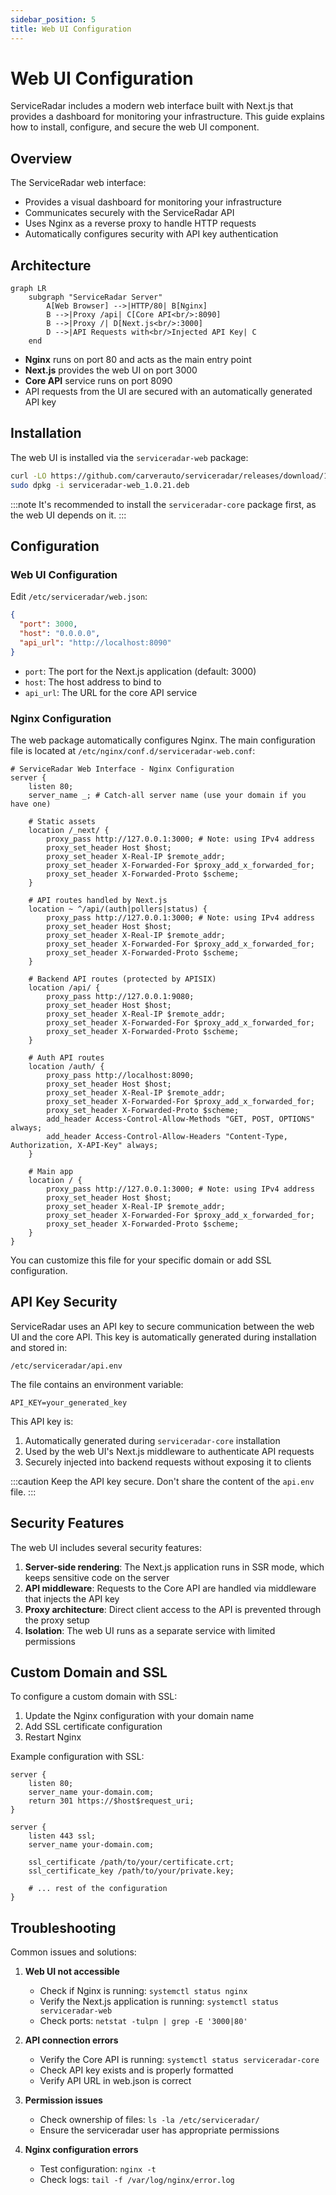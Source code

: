 ```yaml
---
sidebar_position: 5
title: Web UI Configuration
---
```


# Web UI Configuration

ServiceRadar includes a modern web interface built with Next.js that provides a dashboard for monitoring your infrastructure. This guide explains how to install, configure, and secure the web UI component.

## Overview

The ServiceRadar web interface:
- Provides a visual dashboard for monitoring your infrastructure
- Communicates securely with the ServiceRadar API
- Uses Nginx as a reverse proxy to handle HTTP requests
- Automatically configures security with API key authentication

## Architecture

```mermaid
graph LR
    subgraph "ServiceRadar Server"
        A[Web Browser] -->|HTTP/80| B[Nginx]
        B -->|Proxy /api| C[Core API<br/>:8090]
        B -->|Proxy /| D[Next.js<br/>:3000]
        D -->|API Requests with<br/>Injected API Key| C
    end
```

- **Nginx** runs on port 80 and acts as the main entry point
- **Next.js** provides the web UI on port 3000
- **Core API** service runs on port 8090
- API requests from the UI are secured with an automatically generated API key

## Installation

The web UI is installed via the `serviceradar-web` package:

```bash
curl -LO https://github.com/carverauto/serviceradar/releases/download/1.0.21/serviceradar-web_1.0.21.deb
sudo dpkg -i serviceradar-web_1.0.21.deb
```

:::note
It's recommended to install the `serviceradar-core` package first, as the web UI depends on it.
:::

## Configuration

### Web UI Configuration

Edit `/etc/serviceradar/web.json`:

```json
{
  "port": 3000,
  "host": "0.0.0.0",
  "api_url": "http://localhost:8090"
}
```

- `port`: The port for the Next.js application (default: 3000)
- `host`: The host address to bind to
- `api_url`: The URL for the core API service

### Nginx Configuration

The web package automatically configures Nginx. The main configuration file is located at `/etc/nginx/conf.d/serviceradar-web.conf`:

```nginx
# ServiceRadar Web Interface - Nginx Configuration
server {
    listen 80;
    server_name _; # Catch-all server name (use your domain if you have one)

    # Static assets
    location /_next/ {
        proxy_pass http://127.0.0.1:3000; # Note: using IPv4 address
        proxy_set_header Host $host;
        proxy_set_header X-Real-IP $remote_addr;
        proxy_set_header X-Forwarded-For $proxy_add_x_forwarded_for;
        proxy_set_header X-Forwarded-Proto $scheme;
    }

    # API routes handled by Next.js
    location ~ ^/api/(auth|pollers|status) {
        proxy_pass http://127.0.0.1:3000; # Note: using IPv4 address
        proxy_set_header Host $host;
        proxy_set_header X-Real-IP $remote_addr;
        proxy_set_header X-Forwarded-For $proxy_add_x_forwarded_for;
        proxy_set_header X-Forwarded-Proto $scheme;
    }

    # Backend API routes (protected by APISIX)
    location /api/ {
        proxy_pass http://127.0.0.1:9080;
        proxy_set_header Host $host;
        proxy_set_header X-Real-IP $remote_addr;
        proxy_set_header X-Forwarded-For $proxy_add_x_forwarded_for;
        proxy_set_header X-Forwarded-Proto $scheme;
    }

    # Auth API routes
    location /auth/ {
        proxy_pass http://localhost:8090;
        proxy_set_header Host $host;
        proxy_set_header X-Real-IP $remote_addr;
        proxy_set_header X-Forwarded-For $proxy_add_x_forwarded_for;
        proxy_set_header X-Forwarded-Proto $scheme;
        add_header Access-Control-Allow-Methods "GET, POST, OPTIONS" always;
        add_header Access-Control-Allow-Headers "Content-Type, Authorization, X-API-Key" always;
    }

    # Main app
    location / {
        proxy_pass http://127.0.0.1:3000; # Note: using IPv4 address
        proxy_set_header Host $host;
        proxy_set_header X-Real-IP $remote_addr;
        proxy_set_header X-Forwarded-For $proxy_add_x_forwarded_for;
        proxy_set_header X-Forwarded-Proto $scheme;
    }
}
```

You can customize this file for your specific domain or add SSL configuration.

## API Key Security

ServiceRadar uses an API key to secure communication between the web UI and the core API. This key is automatically generated during installation and stored in:

```
/etc/serviceradar/api.env
```

The file contains an environment variable:

```
API_KEY=your_generated_key
```

This API key is:
1. Automatically generated during `serviceradar-core` installation
2. Used by the web UI's Next.js middleware to authenticate API requests
3. Securely injected into backend requests without exposing it to clients

:::caution
Keep the API key secure. Don't share the content of the `api.env` file.
:::

## Security Features

The web UI includes several security features:

1. **Server-side rendering**: The Next.js application runs in SSR mode, which keeps sensitive code on the server
2. **API middleware**: Requests to the Core API are handled via middleware that injects the API key
3. **Proxy architecture**: Direct client access to the API is prevented through the proxy setup
4. **Isolation**: The web UI runs as a separate service with limited permissions

## Custom Domain and SSL

To configure a custom domain with SSL:

1. Update the Nginx configuration with your domain name
2. Add SSL certificate configuration
3. Restart Nginx

Example configuration with SSL:

```nginx
server {
    listen 80;
    server_name your-domain.com;
    return 301 https://$host$request_uri;
}

server {
    listen 443 ssl;
    server_name your-domain.com;

    ssl_certificate /path/to/your/certificate.crt;
    ssl_certificate_key /path/to/your/private.key;
    
    # ... rest of the configuration
}
```

## Troubleshooting

Common issues and solutions:

1. **Web UI not accessible**
    - Check if Nginx is running: `systemctl status nginx`
    - Verify the Next.js application is running: `systemctl status serviceradar-web`
    - Check ports: `netstat -tulpn | grep -E '3000|80'`

2. **API connection errors**
    - Verify the Core API is running: `systemctl status serviceradar-core`
    - Check API key exists and is properly formatted
    - Verify API URL in web.json is correct

3. **Permission issues**
    - Check ownership of files: `ls -la /etc/serviceradar/`
    - Ensure the serviceradar user has appropriate permissions

4. **Nginx configuration errors**
    - Test configuration: `nginx -t`
    - Check logs: `tail -f /var/log/nginx/error.log`
